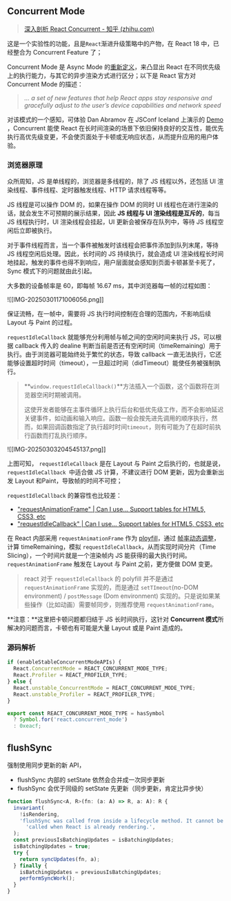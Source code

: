 ## Concurrent Mode

> [深入剖析 React Concurrent - 知乎 (zhihu.com)](https://zhuanlan.zhihu.com/p/60307571)

这是一个实验性的功能，且是`React`渐进升级策略中的产物，在 React 18 中，已经整合为 Concurrent Feature 了；

Concurrent Mode 是 Async Mode 的[重新定义](https://github.com/facebook/react/pull/13732)，来凸显出 React 在不同优先级上的执行能力，与其它的异步渲染方式进行区分；以下是 React 官方对 Concurrent Mode 的描述：

> *... a set of new features that help React apps stay responsive and gracefully adjust to the user’s device capabilities and network speed*

对该模式的一个感知，可体验 Dan Abramov  在 JSConf Iceland 上演示的 [Demo](https://link.zhihu.com/?target=https%3A//codesandbox.io/s/koyz664q35) ，Concurrent  能使 React 在长时间渲染的场景下依旧保持良好的交互性，能优先执行高优先级变更，不会使页面处于卡顿或无响应状态，从而提升应用的用户体验。

### 浏览器原理

众所周知，JS 是单线程的，浏览器是多线程的，除了 JS 线程以外，还包括 UI 渲染线程、事件线程、定时器触发线程、HTTP 请求线程等等。

JS 线程是可以操作 DOM 的，如果在操作 DOM 的同时 UI 线程也在进行渲染的话，就会发生不可预期的展示结果，因此 **JS 线程与 UI 渲染线程是互斥的**，每当 JS 线程执行时，UI 渲染线程会挂起，UI 更新会被保存在队列中，等待 JS 线程空闲后立即被执行。

对于事件线程而言，当一个事件被触发时该线程会把事件添加到队列末尾，等待 JS 线程空闲后处理。因此，长时间的 JS 持续执行，就会造成 UI 渲染线程长时间地挂起，触发的事件也得不到响应，用户层面就会感知到页面卡顿甚至卡死了，Sync 模式下的问题就由此引起。

大多数的设备帧率是 60，即每帧 16.67 ms，其中浏览器每一帧的过程如图：

![[IMG-20250301171006056.png]]

保证流畅，在一帧中，需要将 JS 执行时间控制在合理的范围内，不影响后续 Layout 与 Paint 的过程。

`requestIdleCallback` 就能够充分利用帧与帧之间的空闲时间来执行 JS，可以根据 callback 传入的 dealine 判断当前是否还有空闲时间（timeRemaining）用于执行。由于浏览器可能始终处于繁忙的状态，导致 callback 一直无法执行，它还能够设置超时时间（timeout），一旦超过时间（didTimeout）能使任务被强制执行。

> **`window.requestIdleCallback()`**方法插入一个函数，这个函数将在浏览器空闲时期被调用。
>
> 这使开发者能够在主事件循环上执行后台和低优先级工作，而不会影响延迟关键事件，如动画和输入响应。函数一般会按先进先调用的顺序执行，然而，如果回调函数指定了执行超时时间`timeout`，则有可能为了在超时前执行函数而打乱执行顺序。

![[IMG-20250303204545137.png]]

上图可知， `requestIdleCallback` 是在 Layout 与 Paint 之后执行的，也就是说，`requestIdleCallback `中适合做 JS 计算，不建议进行 DOM 更新，因为会重新出发 Layout 和Paint，导致帧的时间不可控；

`requestIdleCallback` 的兼容性也比较差：

+ ["requestAnimationFrame" | Can I use... Support tables for HTML5, CSS3, etc](https://caniuse.com/?search=requestAnimationFrame )
+ ["requestIdleCallback" | Can I use... Support tables for HTML5, CSS3, etc](https://caniuse.com/?search=requestIdleCallback )

在 React 内部采用 `requestAnimationFrame` 作为 [ployfill](https://link.zhihu.com/?target=https%3A//github.com/facebook/react/blob/v16.8.0/packages/scheduler/src/Scheduler.js%23L455)，通过 [帧率动态调整](https://link.zhihu.com/?target=https%3A//github.com/facebook/react/blob/v16.8.0/packages/scheduler/src/Scheduler.js%23L649)，计算 timeRemaining，模拟 `requestIdleCallback`，从而实现时间分片（Time Slicing），一个时间片就是一个渲染帧内 JS 能获得的最大执行时间。`requestAnimationFrame` 触发在 Layout 与 Paint 之前，更方便做 DOM 变更。

> react 对于 `requestIdleCallback` 的 polyfill 并不是通过 `requestAnimationFrame` 实现的，而是通过 `setTImeout`(no-DOM environment) / `postMessage` (Dom environment) 实现的。只是说如果某些操作（比如动画）需要帧同步，则推荐使用 `requestAnimationFrame`。

**注意：**这里把卡顿问题都归结于 JS 长时间执行，这针对 **Concurrent 模式**所解决的问题而言，卡顿也有可能是大量 Layout 或是 Paint 造成的。

### 源码解析

```js
if (enableStableConcurrentModeAPIs) {
  React.ConcurrentMode = REACT_CONCURRENT_MODE_TYPE;
  React.Profiler = REACT_PROFILER_TYPE;
} else {
  React.unstable_ConcurrentMode = REACT_CONCURRENT_MODE_TYPE;
  React.unstable_Profiler = REACT_PROFILER_TYPE;
}

export const REACT_CONCURRENT_MODE_TYPE = hasSymbol
  ? Symbol.for('react.concurrent_mode')
  : 0xeacf;
```

## flushSync

强制使用同步更新的新 API，

- flushSync 内部的 setState 依然会合并成一次同步更新
- flushSync 会优于同级的 setState 先更新（同步更新，肯定比异步快）

```js
function flushSync<A, R>(fn: (a: A) => R, a: A): R {
  invariant(
    !isRendering,
    'flushSync was called from inside a lifecycle method. It cannot be ' +
      'called when React is already rendering.',
  );
  const previousIsBatchingUpdates = isBatchingUpdates;
  isBatchingUpdates = true;
  try {
    return syncUpdates(fn, a);
  } finally {
    isBatchingUpdates = previousIsBatchingUpdates;
    performSyncWork();
  }
}
```

